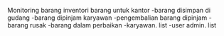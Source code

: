 Monitoring barang inventori barang untuk kantor
-barang disimpan di gudang
-barang dipinjam karyawan
-pengembalian barang dipinjam
-barang rusak
-barang dalam perbaikan
-karyawan. list
-user admin. list
